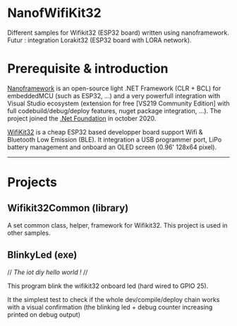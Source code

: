 # NanofWifiKit32
Different samples for Wifikit32 (ESP32 board) written using nanoframework.
Futur : integration Lorakit32 (ESP32 board with LORA network).

# Prerequisite & introduction

[Nanoframework](https://www.nanoframework.net/) is an open-source light .NET Framework (CLR + BCL) for embeddedMCU (such as ESP32, ...) and a very powerfull integration with Visual Studio ecosystem (extension for free [VS219 Community Edition] with full codebuild/debug/deploy features, nuget package integration, ...). 
The project joined the [.Net Foundation](https://dotnetfoundation.org/projects/nanoframework) in october 2020.

[WifiKit32](https://heltec.org/project/wifi-kit-32/) is a cheap ESP32 based developper board support Wifi & Bluetooth Low Emission (BLE). It integration a USB programmer port, LiPo battery management and onboard an OLED screen  (0.96' 128x64 pixel). 

----
# Projects

## Wifikit32Common (library)
A set common class, helper, framework for Wifikit32. 
This project is used in other samples.


## BlinkyLed (exe)
// *The iot diy hello world !* //

This program blink the wifikit32 onboard led (hard wired to GPIO 25).

It the simplest test to check if the whole dev/compile/deploy chain works with a visual confirmation (the blinking led + debug counter increasing printed on debug output)


